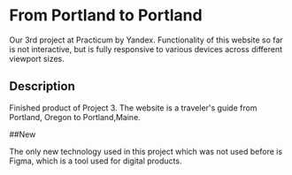 # From Portland to Portland

Our 3rd project at Practicum by Yandex.
Functionality of this website so far is not interactive, but is fully responsive to various devices across different viewport sizes.

## Description

Finished product of Project 3. The website is a traveler's guide from Portland, Oregon to Portland,Maine.

##New

The only new technology used in this project which was not used before is Figma, which is a tool used for digital products.





